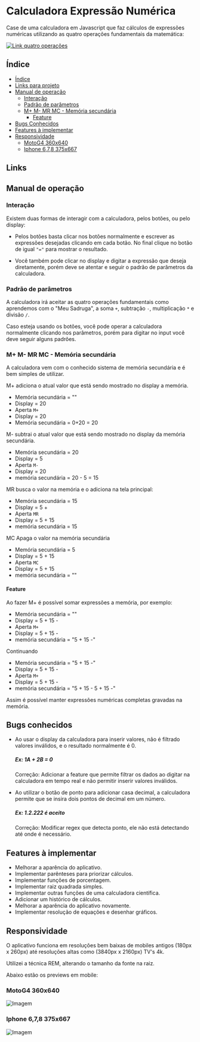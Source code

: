 # Calculadora Expressão Numérica
Case de uma calculadora em Javascript que faz cálculos de expressões numéricas utilizando as quatro operações fundamentais da matemática:

[![Link quatro operações](./src/img/4op.jpg)](https://youtu.be/ECaG_YBgoQs)

## Índice
- [Índice]()
- [Links para projeto]()
- [Manual de operação]()
  - [Interação]()
  - [Padrão de parâmetros]()
  - [M+ M- MR MC - Memória secundária]()
    - [Feature]()
- [Bugs Conhecidos]()
- [Features à implementar]()
- [Responsividade]()
  - [MotoG4 360x640]()
  - [Iphone 6,7,8 375x667]()

## Links


## Manual de operação
### Interação
Existem duas formas de interagir com a calculadora, pelos botões, ou pelo display:
  - Pelos botões basta clicar nos botões normalmente e escrever as expressões desejadas clicando em cada botão. No final clique no botão de igual `"="` para mostrar o resultado.

  - Você também pode clicar no display e digitar a expressão que deseja diretamente, porém deve se atentar e seguir o padrão de parâmetros da calculadora.

### Padrão de parâmetros
A calculadora irá aceitar as quatro operações fundamentais como aprendemos com o "Meu Sadruga", a soma `+`, subtração `-`, multiplicação `*` e divisão `/`.

Caso esteja usando os botões, você pode operar a calculadora normalmente clicando nos parâmetros, porém para digitar no input você deve seguir alguns padrões.

### M+ M- MR MC - Memória secundária
A calculadora vem com o conhecido sistema de memória secundária e é bem simples de utilizar.

M+ adiciona o atual valor que está sendo mostrado no display a memória.

- Memória secundária = ""
- Display = 20
- Aperta `M+`
- Display = 20
- Memória secundária = 0+20 = 20

M- subtrai o atual valor que está sendo mostrado no display da memória secundária.

- Memória secundária = 20
- Display = 5
- Aperta `M-`
- Display = 20
- memória secundária = 20 - 5 = 15

MR busca o valor na memória e o adiciona na tela principal:

- Memória secundária = 15
- Display = 5 + 
- Aperta `MR`
- Display = 5 + 15
- memória secundária = 15

MC Apaga o valor na memória secundária
- Memória secundária = 5
- Display = 5 + 15
- Aperta `MC`
- Display = 5 + 15
- memória secundária = ""

#### Feature
Ao fazer M+ é possível somar expressões a memória, por exemplo:

- Memória secundária = ""
- Display = 5 + 15 -
- Aperta `M+`
- Display = 5 + 15 -
- memória secundária = "5 + 15 -"

Continuando

- Memória secundária = "5 + 15 -"
- Display = 5 + 15 -
- Aperta `M+`
- Display = 5 + 15 -
- memória secundária = "5 + 15 - 5 + 15 -"

Assim é possível manter expressões numéricas completas gravadas na memória.

## Bugs conhecidos
- Ao usar o display da calculadora para inserir valores, não é filtrado valores inválidos, e o resultado normalmente é 0.

  ##### Ex: 1A + 2B = 0

  Correção: Adicionar a feature que permite filtrar os dados ao digitar na calculadora em tempo real e não permitir inserir valores inválidos.

- Ao utilizar o botão de ponto para adicionar casa decimal, a calculadora permite que se insira dois pontos de decimal em um número.

  ##### Ex: 1.2.222 é aceito

  Correção: Modificar regex que detecta ponto, ele não está detectando até onde é necessário.

## Features à implementar
- Melhorar a aparência do aplicativo.
- Implementar parênteses para priorizar cálculos.
- Implementar funções de porcentagem.
- Implementar raiz quadrada simples.
- Implementar outras funções de uma calculadora científica.
- Adicionar um histórico de cálculos.
- Melhorar a aparência do aplicativo novamente.
- Implementar resolução de equações e desenhar gráficos.
  

## Responsividade
O aplicativo funciona em resoluções bem baixas de mobiles antigos (180px x 260px) até resoluções altas como (3840px x 2160px) TV's 4k. 

Utilizei a técnica REM, alterando o tamanho da fonte na raiz.

Abaixo estão os previews em mobile:

### MotoG4 360x640
![Imagem ](./src/img/MotoG4Portrait.jpg)

### Iphone 6,7,8 375x667
![Imagem ](./src/img/MotoG4Portrait.jpg)
